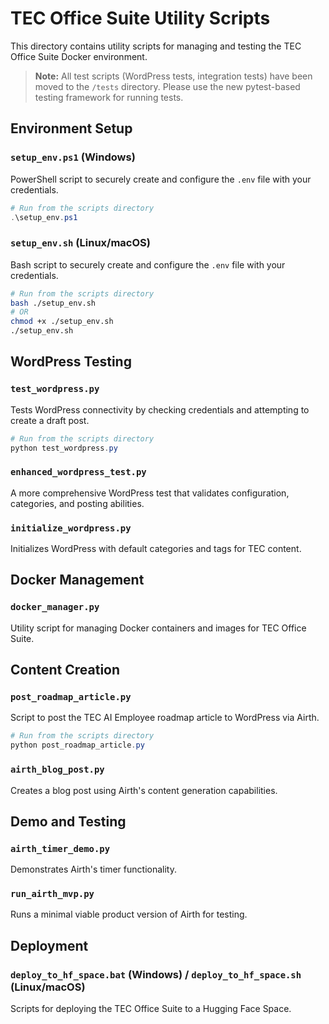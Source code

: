 # TEC Office Suite Utility Scripts

This directory contains utility scripts for managing and testing the TEC Office Suite Docker environment.

> **Note:** All test scripts (WordPress tests, integration tests) have been moved to the `/tests` directory. Please use the new pytest-based testing framework for running tests.

## Environment Setup

### `setup_env.ps1` (Windows)
PowerShell script to securely create and configure the `.env` file with your credentials.

```powershell
# Run from the scripts directory
.\setup_env.ps1
```

### `setup_env.sh` (Linux/macOS)
Bash script to securely create and configure the `.env` file with your credentials.

```bash
# Run from the scripts directory
bash ./setup_env.sh
# OR
chmod +x ./setup_env.sh
./setup_env.sh
```

## WordPress Testing

### `test_wordpress.py`
Tests WordPress connectivity by checking credentials and attempting to create a draft post.

```powershell
# Run from the scripts directory
python test_wordpress.py
```

### `enhanced_wordpress_test.py`
A more comprehensive WordPress test that validates configuration, categories, and posting abilities.

### `initialize_wordpress.py`
Initializes WordPress with default categories and tags for TEC content.

## Docker Management

### `docker_manager.py`
Utility script for managing Docker containers and images for TEC Office Suite.

## Content Creation

### `post_roadmap_article.py`
Script to post the TEC AI Employee roadmap article to WordPress via Airth.

```powershell
# Run from the scripts directory
python post_roadmap_article.py
```

### `airth_blog_post.py`
Creates a blog post using Airth's content generation capabilities.

## Demo and Testing

### `airth_timer_demo.py`
Demonstrates Airth's timer functionality.

### `run_airth_mvp.py`
Runs a minimal viable product version of Airth for testing.

## Deployment

### `deploy_to_hf_space.bat` (Windows) / `deploy_to_hf_space.sh` (Linux/macOS)
Scripts for deploying the TEC Office Suite to a Hugging Face Space.

